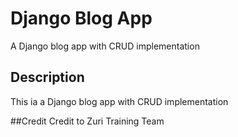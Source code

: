 # Django Blog App
A Django blog app with CRUD implementation

## Description
This ia a Django blog app with CRUD implementation

##Credit
Credit to Zuri Training Team
